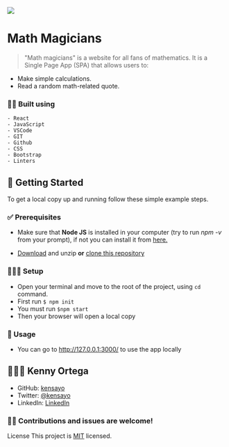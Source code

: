 ![](https://img.shields.io/badge/Microverse-blueviolet)

# Math Magicians

> "Math magicians" is a website for all fans of mathematics. It is a Single Page App (SPA) that allows users to:

- Make simple calculations.
- Read a random math-related quote.

### 👷🏻 Built using
    - React
    - JavaScript
    - VSCode
    - GIT
    - Github
    - CSS
    - Bootstrap
    - Linters

<!--
### 🌐 Live view

> [Sweet World - To make the world sweeter](https://capstone-rails-kenny.herokuapp.com/)
-->
## 🚩 Getting Started

To get a local copy up and running follow these simple example steps.

### ✅ Prerequisites

* Make sure that **Node JS** is installed in your computer (try to run _npm -v_ from your prompt), if not you can install it from [here.](https://nodejs.org/en/download/)


* [Download](https://github.com/kensayo/math-magicians/archive/refs/heads/dev.zip) and unzip **or** [clone this repository](https://docs.github.com/es/github/creating-cloning-and-archiving-repositories/cloning-a-repository)


### 👨🏻‍🔧 Setup

- Open your terminal and move to the root of the project, using ```cd``` command.
- First run ```$ npm init```
- You must run ```$npm start```
- Then your browser will open a local copy

### 🔌 Usage

- You can go to http://127.0.0.1:3000/ to use the app locally

<!--
### 🛠️ Tests

- You need to migrate the test database with the following command ```rails db:migrate RAILS_ENV=test```
- Then just run ```bundle exec rspec``` in the prompt
-->
## 👨🏻‍💻 Kenny Ortega

- GitHub: [kensayo](https://github.com/kensayo)
- Twitter: [@kensayo](https://twitter.com/kensayo)
- LinkedIn: [LinkedIn](https://www.linkedin.com/in/kennyortega/)


### 🤝🏻 Contributions and issues are welcome!

License
This project is [MIT](./MIT.md) licensed.
